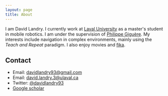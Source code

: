 ```yaml
---
layout: page
title: About
---
```


<div class="selfie"></div>

I am David Landry. I currently work at [Laval University](http://ulaval.ca) as a
master's student in mobile robotics. I am under the supervision of
[Philippe Giguère](http://www2.ift.ulaval.ca/~pgiguere/). My interests include 
navigation in complex environments, mainly using the _Teach and Repeat_ paradigm.
I also enjoy movies and [fika](http://en.wikipedia.org/wiki/Fika_(Sweden)).

## Contact

- Email: <davidlandry93@gmail.com>
- Email: <david.landry.3@ulaval.ca>
- Twitter: [@davidlandry93]( https://twitter.com/davidlandry93 )
- [Google scholar]( http://bit.ly/2afHaSh )

